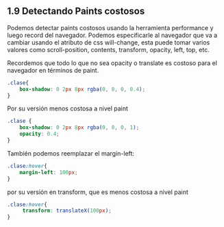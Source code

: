 ## 1.9 Detectando Paints costosos

Podemos detectar paints costosos usando la herramienta performance y
luego record del navegador. Podemos especificarle al navegador que va a
cambiar usando el atributo de css will-change, esta puede tomar varios
valores como scroll-position, contents, transform, opacity, left, top,
etc.

Recordemos que todo lo que no sea opacity o translate es costoso para el
navegador en términos de paint.

``` css
.clase{
    box-shadow: 0 2px 8px rgba(0, 0, 0, 0.4);
}
```

Por su versión menos costosa a nivel paint

``` css
.clase {
    box-shadow: 0 2px 8px rgba(0, 0, 0, 1);
    opacity: 0.4;
}
```

También podemos reemplazar el margin-left:

``` css
.clase:hover{
    margin-left: 100px;
}
```

por su versión en transform, que es menos costosa a nivel paint

``` css
.clase:hover{
     transform: translateX(100px);
}
```

